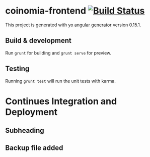 # coinomia-frontend [![Build Status](https://drone.appfactory.in/api/badges/coinomia/coinomia-frontend/status.svg)](https://drone.appfactory.in/coinomia/coinomia-frontend)

This project is generated with [yo angular generator](https://github.com/yeoman/generator-angular)
version 0.15.1.

## Build & development

Run `grunt` for building and `grunt serve` for preview.

## Testing

Running `grunt test` will run the unit tests with karma.

# Continues Integration and Deployment

## Subheading


## Backup file added



